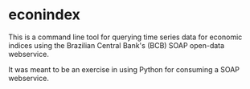 # econindex

This is a command line tool for querying time series data for economic indices using the Brazilian Central Bank's (BCB) SOAP open-data webservice.

It was meant to be an exercise in using Python for consuming a SOAP webservice.
